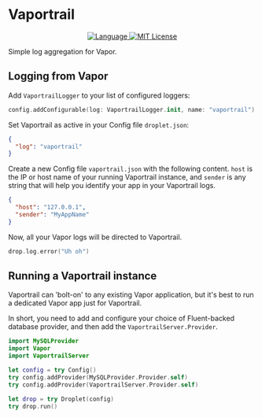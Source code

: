 # Vaportrail

<p align="center">
  <a href="https://swift.org">
    <img src="http://img.shields.io/badge/Swift-4-brightgreen.svg" alt="Language">
  </a>
  <a href="https://vapor.codes">
    <img src="https://img.shields.io/badge/vapor-2.2-92a8d1.svg" alt="MIT License">
  </a>
</p>

Simple log aggregation for Vapor.

## Logging from Vapor

Add `VaportrailLogger` to your list of configured loggers:

```swift
config.addConfigurable(log: VaportrailLogger.init, name: "vaportrail")
```

Set Vaportrail as active in your Config file `droplet.json`:

```json
{
  "log": "vaportrail"
}
```

Create a new Config file `vaportrail.json` with the following content. `host`
is the IP or host name of your running Vaportrail instance, and `sender` is any
string that will help you identify your app in your Vaportrail logs.

```json
{
  "host": "127.0.0.1",
  "sender": "MyAppName"
}
```

Now, all your Vapor logs will be directed to Vaportrail.

```swift
drop.log.error("Uh oh")
```

## Running a Vaportrail instance

Vaportrail can 'bolt-on' to any existing Vapor application, but it's best to
run a dedicated Vapor app just for Vaportrail.

In short, you need to add and configure your choice of Fluent-backed database
provider, and then add the `VaportrailServer.Provider`.

```swift
import MySQLProvider
import Vapor
import VaportrailServer

let config = try Config()
try config.addProvider(MySQLProvider.Provider.self)
try config.addProvider(VaportrailServer.Provider.self)

let drop = try Droplet(config)
try drop.run()
```
